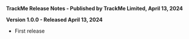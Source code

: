 **TrackMe Release Notes - Published by TrackMe Limited, April 13, 2024**


**Version 1.0.0 - Released April 13, 2024**

* First release